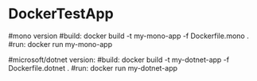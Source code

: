 # DockerTestApp
#mono version
#build:
docker build -t my-mono-app -f Dockerfile.mono .
#run:
docker run my-mono-app

#microsoft/dotnet version:
#build:
docker build -t my-dotnet-app -f Dockerfile.dotnet .
#run:
docker run my-dotnet-app
